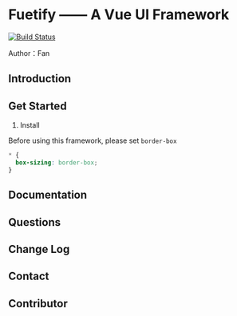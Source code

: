 # Fuetify —— A Vue UI Framework

[![Build Status](https://travis-ci.com/crazyones110/Fuetify.svg?branch=master)](https://travis-ci.com/crazyones110/Fuetify)

Author：Fan

## Introduction

## Get Started

1. Install

Before using this framework, please set `border-box`
```css
* {
  box-sizing: border-box;
}
```

## Documentation

## Questions

## Change Log

## Contact

## Contributor
